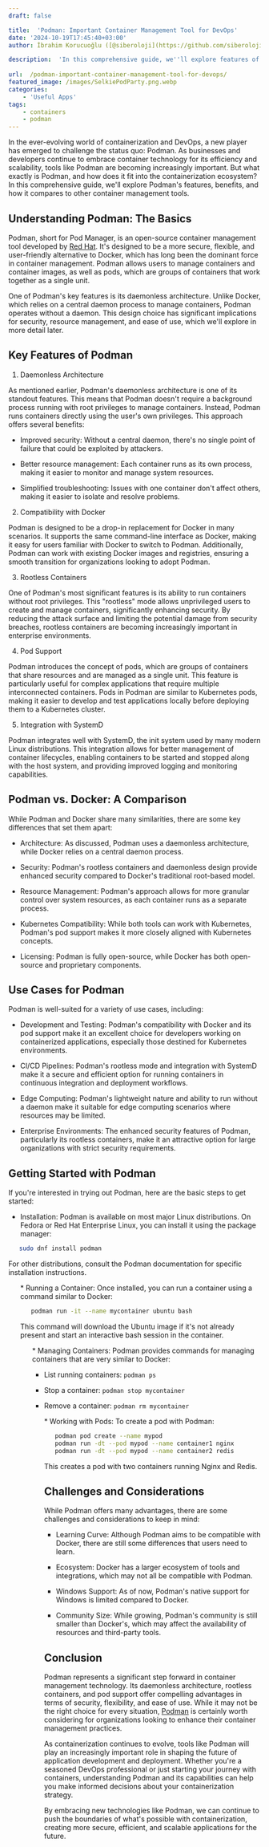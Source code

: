 ```yaml
---
draft: false

title:  'Podman: Important Container Management Tool for DevOps'
date: '2024-10-19T17:45:40+03:00'
author: İbrahim Korucuoğlu ([@siberoloji](https://github.com/siberoloji))

description:  'In this comprehensive guide, we''ll explore features of Podman, benefits, and how it compares to other container management tools.' 
 
url:  /podman-important-container-management-tool-for-devops/
featured_image: /images/SelkiePodParty.png.webp
categories:
    - 'Useful Apps'
tags:
    - containers
    - podman
---
```

In the ever-evolving world of containerization and DevOps, a new player has emerged to challenge the status quo: Podman. As businesses and developers continue to embrace container technology for its efficiency and scalability, tools like Podman are becoming increasingly important. But what exactly is Podman, and how does it fit into the containerization ecosystem? In this comprehensive guide, we'll explore Podman's features, benefits, and how it compares to other container management tools.

## Understanding Podman: The Basics

Podman, short for Pod Manager, is an open-source container management tool developed by <a href="https://www.siberoloji.com/a-beginners-guide-to-red-hat-enterprise-linux-rhel/" target="_blank" rel="noopener" title="">Red Hat</a>. It's designed to be a more secure, flexible, and user-friendly alternative to Docker, which has long been the dominant force in container management. Podman allows users to manage containers and container images, as well as pods, which are groups of containers that work together as a single unit.

One of Podman's key features is its daemonless architecture. Unlike Docker, which relies on a central daemon process to manage containers, Podman operates without a daemon. This design choice has significant implications for security, resource management, and ease of use, which we'll explore in more detail later.

## Key Features of Podman

1. Daemonless Architecture

As mentioned earlier, Podman's daemonless architecture is one of its standout features. This means that Podman doesn't require a background process running with root privileges to manage containers. Instead, Podman runs containers directly using the user's own privileges. This approach offers several benefits:
* Improved security: Without a central daemon, there's no single point of failure that could be exploited by attackers.

* Better resource management: Each container runs as its own process, making it easier to monitor and manage system resources.

* Simplified troubleshooting: Issues with one container don't affect others, making it easier to isolate and resolve problems.
2. Compatibility with Docker

Podman is designed to be a drop-in replacement for Docker in many scenarios. It supports the same command-line interface as Docker, making it easy for users familiar with Docker to switch to Podman. Additionally, Podman can work with existing Docker images and registries, ensuring a smooth transition for organizations looking to adopt Podman.

3. Rootless Containers

One of Podman's most significant features is its ability to run containers without root privileges. This "rootless" mode allows unprivileged users to create and manage containers, significantly enhancing security. By reducing the attack surface and limiting the potential damage from security breaches, rootless containers are becoming increasingly important in enterprise environments.

4. Pod Support

Podman introduces the concept of pods, which are groups of containers that share resources and are managed as a single unit. This feature is particularly useful for complex applications that require multiple interconnected containers. Pods in Podman are similar to Kubernetes pods, making it easier to develop and test applications locally before deploying them to a Kubernetes cluster.

5. Integration with SystemD

Podman integrates well with SystemD, the init system used by many modern Linux distributions. This integration allows for better management of container lifecycles, enabling containers to be started and stopped along with the host system, and providing improved logging and monitoring capabilities.

## Podman vs. Docker: A Comparison

While Podman and Docker share many similarities, there are some key differences that set them apart:
* Architecture: As discussed, Podman uses a daemonless architecture, while Docker relies on a central daemon process.

* Security: Podman's rootless containers and daemonless design provide enhanced security compared to Docker's traditional root-based model.

* Resource Management: Podman's approach allows for more granular control over system resources, as each container runs as a separate process.

* Kubernetes Compatibility: While both tools can work with Kubernetes, Podman's pod support makes it more closely aligned with Kubernetes concepts.

* Licensing: Podman is fully open-source, while Docker has both open-source and proprietary components.
## Use Cases for Podman

Podman is well-suited for a variety of use cases, including:
* Development and Testing: Podman's compatibility with Docker and its pod support make it an excellent choice for developers working on containerized applications, especially those destined for Kubernetes environments.

* CI/CD Pipelines: Podman's rootless mode and integration with SystemD make it a secure and efficient option for running containers in continuous integration and deployment workflows.

* Edge Computing: Podman's lightweight nature and ability to run without a daemon make it suitable for edge computing scenarios where resources may be limited.

* Enterprise Environments: The enhanced security features of Podman, particularly its rootless containers, make it an attractive option for large organizations with strict security requirements.
## Getting Started with Podman

If you're interested in trying out Podman, here are the basic steps to get started:
* Installation: Podman is available on most major Linux distributions. On Fedora or Red Hat Enterprise Linux, you can install it using the package manager:

```bash
   sudo dnf install podman
```

For other distributions, consult the Podman documentation for specific installation instructions.
<!-- wp:list {"ordered":true,"start":2} -->
<ol start="2" class="wp-block-list">* Running a Container: Once installed, you can run a container using a command similar to Docker:

```bash
   podman run -it --name mycontainer ubuntu bash
```

This command will download the Ubuntu image if it's not already present and start an interactive bash session in the container.
<!-- wp:list {"ordered":true,"start":3} -->
<ol start="3" class="wp-block-list">* Managing Containers: Podman provides commands for managing containers that are very similar to Docker:

* List running containers: `podman ps`

* Stop a container: `podman stop mycontainer`

* Remove a container: `podman rm mycontainer`

<!-- wp:list {"ordered":true,"start":3} -->
<ol start="3" class="wp-block-list">* Working with Pods: To create a pod with Podman:

```bash
   podman pod create --name mypod
   podman run -dt --pod mypod --name container1 nginx
   podman run -dt --pod mypod --name container2 redis
```

This creates a pod with two containers running Nginx and Redis.

## Challenges and Considerations

While Podman offers many advantages, there are some challenges and considerations to keep in mind:
* Learning Curve: Although Podman aims to be compatible with Docker, there are still some differences that users need to learn.

* Ecosystem: Docker has a larger ecosystem of tools and integrations, which may not all be compatible with Podman.

* Windows Support: As of now, Podman's native support for Windows is limited compared to Docker.

* Community Size: While growing, Podman's community is still smaller than Docker's, which may affect the availability of resources and third-party tools.
## Conclusion

Podman represents a significant step forward in container management technology. Its daemonless architecture, rootless containers, and pod support offer compelling advantages in terms of security, flexibility, and ease of use. While it may not be the right choice for every situation, <a href="https://podman.io" target="_blank" rel="noopener" title="">Podman</a> is certainly worth considering for organizations looking to enhance their container management practices.

As containerization continues to evolve, tools like Podman will play an increasingly important role in shaping the future of application development and deployment. Whether you're a seasoned DevOps professional or just starting your journey with containers, understanding Podman and its capabilities can help you make informed decisions about your containerization strategy.

By embracing new technologies like Podman, we can continue to push the boundaries of what's possible with containerization, creating more secure, efficient, and scalable applications for the future.
